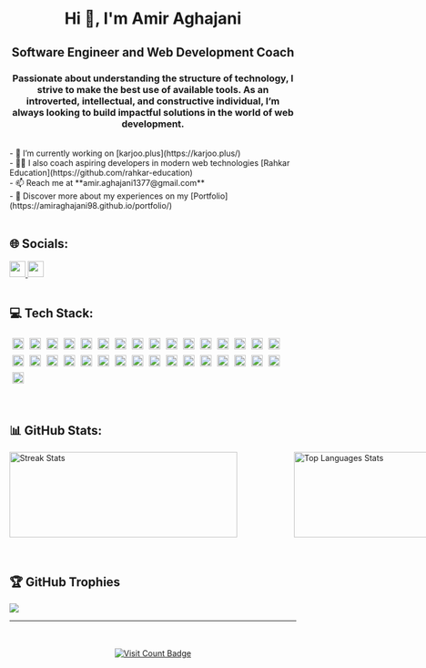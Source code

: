 <div align="center">
<h1>Hi 👋, I'm Amir Aghajani</h1>
<h2>Software Engineer and Web Development Coach</h2><h3> Passionate about understanding the structure of technology, I strive to make the best use of available tools. As an introverted, intellectual, and constructive individual, I’m always looking to build impactful solutions in the world of web development.</h3></div>
<br>- 🔭 I’m currently working on [karjoo.plus](https://karjoo.plus/)<br>- 🧑‍🏫 I also coach aspiring developers in modern web technologies [Rahkar Education](https://github.com/rahkar-education)<br>- 📫 Reach me at **amir.aghajani1377@gmail.com**<br>- 📄 Discover more about my experiences on my [Portfolio](https://amiraghajani98.github.io/portfolio/)<br>

<br>

## 🌐 Socials:
<a href="https://www.instagram.com/amiir_aghajani98/profilecard/?igsh=MWF0ZjdtbXA0bDRubA==">
  <img src="https://img.shields.io/badge/Instagram-%23E4405F.svg?logo=Instagram&logoColor=white" height="28">
</a>
<a href="https://www.linkedin.com/in/amir-aghajani/">
  <img src="https://img.shields.io/badge/LinkedIn-%230077B5.svg?logo=linkedin&logoColor=white" height="28">
</a>

<br>
<br>

## 💻 Tech Stack:
<div style="display: flex; flex-wrap: wrap; justify-content: stretch; gap: 10; width:100% ;">
<img src="https://img.shields.io/badge/html5-%23E34F26.svg?style=plastic&logo=html5&logoColor=white" height="20" style="margin: 5px;">
  <img src="https://img.shields.io/badge/-GraphQL-E10098?style=plastic&logo=graphql&logoColor=white" height="20" style="margin: 5px;">
  <img src="https://img.shields.io/badge/vercel-%23000000.svg?style=plastic&logo=vercel&logoColor=white" height="20" style="margin: 5px;">
  <img src="https://img.shields.io/badge/AWS-%23FF9900.svg?style=plastic&logo=amazon-aws&logoColor=white" height="20" style="margin: 5px;">
  <img src="https://img.shields.io/badge/Next-black?style=plastic&logo=next.js&logoColor=white" height="20" style="margin: 5px;">
  <img src="https://img.shields.io/badge/yarn-%232C8EBB.svg?style=plastic&logo=yarn&logoColor=white" height="20" style="margin: 5px;">
  <img src="https://img.shields.io/badge/react-%2320232a.svg?style=plastic&logo=react&logoColor=%2361DAFB" height="20" style="margin: 5px;">
  <img src="https://img.shields.io/badge/tailwindcss-%2338B2AC.svg?style=plastic&logo=tailwind-css&logoColor=white" height="20" style="margin: 5px;">
  <img src="https://img.shields.io/badge/React_Router-CA4245?style=plastic&logo=react-router&logoColor=white" height="20" style="margin: 5px;">
  <img src="https://img.shields.io/badge/WordPress-%23117AC9.svg?style=plastic&logo=WordPress&logoColor=white" height="20" style="margin: 5px;">
  <img src="https://img.shields.io/badge/mysql-4479A1.svg?style=plastic&logo=mysql&logoColor=white" height="20" style="margin: 5px;">
  <img src="https://img.shields.io/badge/postgres-%23316192.svg?style=plastic&logo=postgresql&logoColor=white" height="20" style="margin: 5px;">
  <img src="https://img.shields.io/badge/github-%23121011.svg?style=plastic&logo=github&logoColor=white" height="20" style="margin: 5px;">
  <img src="https://img.shields.io/badge/chart.js-F5788D.svg?style=plastic&logo=chart.js&logoColor=white" height="20" style="margin: 5px;">
  <img src="https://img.shields.io/badge/-ApolloGraphQL-311C87?style=plastic&logo=apollo-graphql" height="20" style="margin: 5px;">
  <img src="https://img.shields.io/badge/JWT-black?style=plastic&logo=JSON%20web%20tokens" height="20" style="margin: 5px;">
  <img src="https://img.shields.io/badge/bootstrap-%238511FA.svg?style=plastic&logo=bootstrap&logoColor=white" height="20" style="margin: 5px;">
  <img src="https://img.shields.io/badge/css3-%231572B6.svg?style=plastic&logo=css3&logoColor=white" height="20" style="margin: 5px;">
  <img src="https://img.shields.io/badge/ESLint-4B3263?style=plastic&logo=eslint&logoColor=white" height="20" style="margin: 5px;">
  <img src="https://img.shields.io/badge/docker-%230db7ed.svg?style=plastic&logo=docker&logoColor=white" height="20" style="margin: 5px;">
  <img src="https://img.shields.io/badge/Trello-%23026AA7.svg?style=plastic&logo=Trello&logoColor=white" height="20" style="margin: 5px;">
  <img src="https://img.shields.io/badge/SASS-hotpink.svg?style=plastic&logo=SASS&logoColor=white" height="20" style="margin: 5px;">
  <img src="https://img.shields.io/badge/MUI-%230081CB.svg?style=plastic&logo=mui&logoColor=white" height="20" style="margin: 5px;">
  <img src="https://img.shields.io/badge/Mantine-ffffff?style=plastic&logo=Mantine&logoColor=339af0" height="20" style="margin: 5px;">
  <img src="https://img.shields.io/badge/React%20Hook%20Form-%23EC5990.svg?style=plastic&logo=reacthookform&logoColor=white" height="20" style="margin: 5px;">
  <img src="https://img.shields.io/badge/Postman-FF6C37?style=plastic&logo=postman&logoColor=white" height="20" style="margin: 5px;">
  <img src="https://img.shields.io/badge/typescript-%23007ACC.svg?style=plastic&logo=typescript&logoColor=white" height="20" style="margin: 5px;">
  <img src="https://img.shields.io/badge/NPM-%23CB3837.svg?style=plastic&logo=npm&logoColor=white" height="20" style="margin: 5px;">
  <img src="https://img.shields.io/badge/Sequelize-52B0E7?style=plastic&logo=Sequelize&logoColor=white" height="20" style="margin: 5px;">
  <img src="https://img.shields.io/badge/git-%23F05033.svg?style=plastic&logo=git&logoColor=white" height="20" style="margin: 5px;">
  <img src="https://img.shields.io/badge/github%20actions-%232671E5.svg?style=plastic&logo=githubactions&logoColor=white" height="20" style="margin: 5px;">
  <img src="https://img.shields.io/badge/gitlab-%23181717.svg?style=plastic&logo=gitlab&logoColor=white" height="20" style="margin: 5px;">
  <img src="https://img.shields.io/badge/prettier-%23F7B93E.svg?style=plastic&logo=prettier&logoColor=black" height="20" style="margin: 5px;">
</div>

<br>
<br>

## 📊 GitHub Stats:
<div style="display: flex; justify-content: stretch; align-items: center; width: 100%">
  <img src="https://github-readme-streak-stats.herokuapp.com/?user=AmirAghajani98&theme=nightowl&hide_border=false" alt="Streak Stats" style="width: 400px; height: 150px; margin-right: 100px;">
  <img src="https://github-readme-stats.vercel.app/api/top-langs/?username=AmirAghajani98&theme=nightowl&hide_border=false&include_all_commits=true&count_private=true&layout=compact" alt="Top Languages Stats" style="width: 400px; height: 150px;">
</div>

<br>
<br>

## 🏆 GitHub Trophies
![](https://github-profile-trophy.vercel.app/?username=AmirAghajani98&theme=algolia&no-frame=true&no-bg=true&margin-w=4&secret=true&rank=commits,pull_requests,repositories)

---
<br>
<br>


<div align="center">
  <a href="https://visitcount.itsvg.in">
    <img src="https://visitcount.itsvg.in/api?id=AmirAghajani98&icon=0&color=11" alt="Visit Count Badge">
  </a>
</div>

